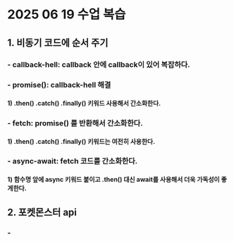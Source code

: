 # 2025 06 19 수업 복습
## 1. 비동기 코드에 순서 주기
### - callback-hell: callback 안에 callback이 있어 복잡하다.
### - promise(): callback-hell 해결
#### 1) .then() .catch() .finally() 키워드 사용해서 간소화한다.
### - fetch: promise() 를 반환해서 간소화한다.
#### 1) .then() .catch() .finally() 키워드는 여전히 사용한다.
### - async-await: fetch 코드를  간소화한다.
#### 1) 함수명 앞에 async 키워드 붙이고 .then() 대신 await를 사용해서 더욱 가독성이 좋게한다.
## 2. 포켓몬스터 api
### - 
